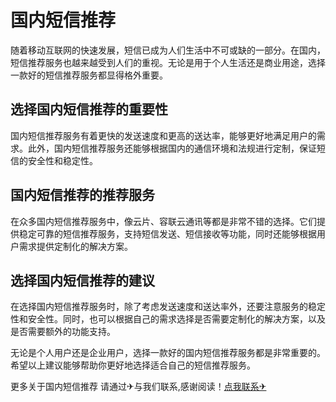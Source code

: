 # 国内短信推荐

随着移动互联网的快速发展，短信已成为人们生活中不可或缺的一部分。在国内，短信推荐服务也越来越受到人们的重视。无论是用于个人生活还是商业用途，选择一款好的短信推荐服务都显得格外重要。

## 选择国内短信推荐的重要性

国内短信推荐服务有着更快的发送速度和更高的送达率，能够更好地满足用户的需求。此外，国内短信推荐服务还能够根据国内的通信环境和法规进行定制，保证短信的安全性和稳定性。

## 国内短信推荐的推荐服务

在众多国内短信推荐服务中，像云片、容联云通讯等都是非常不错的选择。它们提供稳定可靠的短信推荐服务，支持短信发送、短信接收等功能，同时还能够根据用户需求提供定制化的解决方案。

## 选择国内短信推荐的建议

在选择国内短信推荐服务时，除了考虑发送速度和送达率外，还要注意服务的稳定性和安全性。同时，也可以根据自己的需求选择是否需要定制化的解决方案，以及是否需要额外的功能支持。

无论是个人用户还是企业用户，选择一款好的国内短信推荐服务都是非常重要的。希望以上建议能够帮助你更好地选择适合自己的短信推荐服务。

更多关于国内短信推荐 请通过✈与我们联系,感谢阅读！[点我联系✈](https://ac.G208.com)